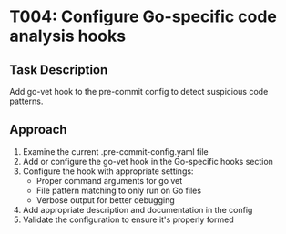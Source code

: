 # T004: Configure Go-specific code analysis hooks

## Task Description
Add go-vet hook to the pre-commit config to detect suspicious code patterns.

## Approach
1. Examine the current .pre-commit-config.yaml file
2. Add or configure the go-vet hook in the Go-specific hooks section
3. Configure the hook with appropriate settings:
   - Proper command arguments for go vet
   - File pattern matching to only run on Go files
   - Verbose output for better debugging
4. Add appropriate description and documentation in the config
5. Validate the configuration to ensure it's properly formed

